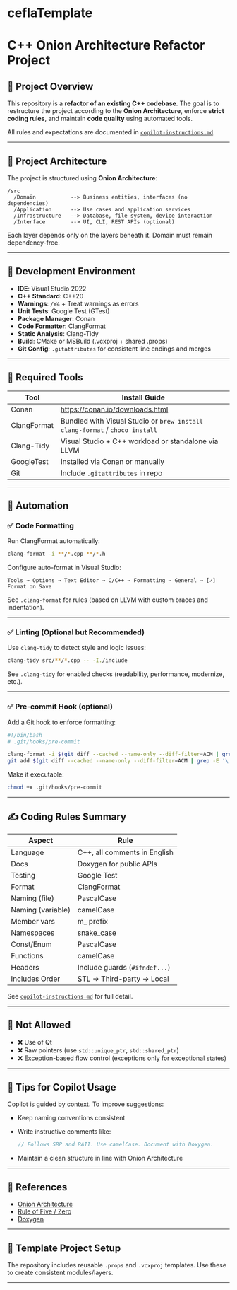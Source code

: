# ceflaTemplate
# C++ Onion Architecture Refactor Project

## 📌 Project Overview

This repository is a **refactor of an existing C++ codebase**. The goal is to restructure the project according to the **Onion Architecture**, enforce **strict coding rules**, and maintain **code quality** using automated tools.

All rules and expectations are documented in [`copilot-instructions.md`](./copilot-instructions.md).

---

## 🧱 Project Architecture

The project is structured using **Onion Architecture**:

```
/src
  /Domain           --> Business entities, interfaces (no dependencies)
  /Application      --> Use cases and application services
  /Infrastructure   --> Database, file system, device interaction
  /Interface        --> UI, CLI, REST APIs (optional)
```

Each layer depends only on the layers beneath it. Domain must remain dependency-free.

---

## 🧪 Development Environment

- **IDE**: Visual Studio 2022
- **C++ Standard**: C++20
- **Warnings**: `/W4` + Treat warnings as errors
- **Unit Tests**: Google Test (GTest)
- **Package Manager**: Conan
- **Code Formatter**: ClangFormat
- **Static Analysis**: Clang-Tidy
- **Build**: CMake or MSBuild (.vcxproj + shared .props)
- **Git Config**: `.gitattributes` for consistent line endings and merges

---

## 🧰 Required Tools

| Tool            | Install Guide                                                                 |
|-----------------|--------------------------------------------------------------------------------|
| Conan           | https://conan.io/downloads.html                                                |
| ClangFormat     | Bundled with Visual Studio or `brew install clang-format` / `choco install`   |
| Clang-Tidy      | Visual Studio + C++ workload or standalone via LLVM                           |
| GoogleTest      | Installed via Conan or manually                                                |
| Git             | Include `.gitattributes` in repo                                               |

---

## 🧩 Automation

### ✅ Code Formatting

Run ClangFormat automatically:

```sh
clang-format -i **/*.cpp **/*.h
```

Configure auto-format in Visual Studio:
```
Tools → Options → Text Editor → C/C++ → Formatting → General → [✓] Format on Save
```

See `.clang-format` for rules (based on LLVM with custom braces and indentation).

---

### ✅ Linting (Optional but Recommended)

Use `clang-tidy` to detect style and logic issues:

```sh
clang-tidy src/**/*.cpp -- -I./include
```

See `.clang-tidy` for enabled checks (readability, performance, modernize, etc.).

---

### ✅ Pre-commit Hook (optional)

Add a Git hook to enforce formatting:

```bash
#!/bin/bash
# .git/hooks/pre-commit

clang-format -i $(git diff --cached --name-only --diff-filter=ACM | grep -E '\.(cpp|h)$')
git add $(git diff --cached --name-only --diff-filter=ACM | grep -E '\.(cpp|h)$')
```

Make it executable:
```bash
chmod +x .git/hooks/pre-commit
```

---

## ✍️ Coding Rules Summary

| Aspect            | Rule                            |
|-------------------|----------------------------------|
| Language          | C++, all comments in English     |
| Docs              | Doxygen for public APIs          |
| Testing           | Google Test                      |
| Format            | ClangFormat                      |
| Naming (file)     | PascalCase                       |
| Naming (variable) | camelCase                        |
| Member vars       | m_ prefix                        |
| Namespaces        | snake_case                       |
| Const/Enum        | PascalCase                       |
| Functions         | camelCase                        |
| Headers           | Include guards (`#ifndef...`)    |
| Includes Order    | STL → Third-party → Local        |

See [`copilot-instructions.md`](./copilot-instructions.md) for full detail.

---

## 🚫 Not Allowed

- ❌ Use of Qt
- ❌ Raw pointers (use `std::unique_ptr`, `std::shared_ptr`)
- ❌ Exception-based flow control (exceptions only for exceptional states)

---

## 🧠 Tips for Copilot Usage

Copilot is guided by context. To improve suggestions:

- Keep naming conventions consistent
- Write instructive comments like:

  ```cpp
  // Follows SRP and RAII. Use camelCase. Document with Doxygen.
  ```

- Maintain a clean structure in line with Onion Architecture

---

## 🧭 References

- [Onion Architecture](https://jeffreypalermo.com/blog/the-onion-architecture-part-1/)
- [Rule of Five / Zero](https://en.cppreference.com/w/cpp/language/rule_of_three)
- [Doxygen](https://www.doxygen.nl/manual/docblocks.html)

---

## 🔧 Template Project Setup

The repository includes reusable `.props` and `.vcxproj` templates. Use these to create consistent modules/layers.

---

